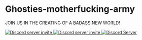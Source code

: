 # Ghosties-motherfucking-army
JOIN US IN THE CREATING OF A BADASS NEW WORLD!

<a href="https://discord.gg/mZrMSzJ">
  <img src="https://discordapp.com/api/guilds/732855745581678602/widget.json" title="Discord server invite" alt="Discord server invite" />
</a>

<a href="https://discord.gg/WjEFnzC">
  <img src="https://discordapp.com/api/guilds/258167954913361930/embed.png?style=banner2" title="Discord server invite" alt="Discord server invite" />
</a>

  <a href="https://discord.gg/mZrMSzJ">
    <img src="https://discordapp.com/api/guilds/732855745581678602/widget.png?style=shield" alt="Discord Server">
  </a>
